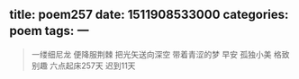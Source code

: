 title: poem257
date: 1511908533000
categories: poem
tags: 一
---
> 一缕细尼龙
便降服荆棘
把光矢送向深空
带着青涩的梦
早安
孤独小美
格致别趣
六点起床257天 迟到11天